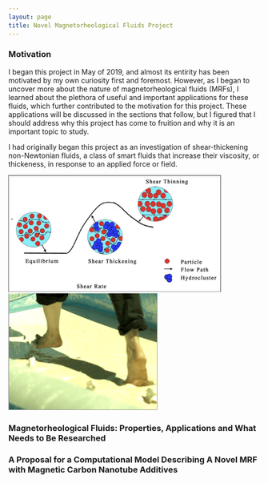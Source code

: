 ```yaml
---
layout: page
title: Novel Magnetorheological Fluids Project
--- 
```


### Motivation 

I began this project in May of 2019, and almost its entirity has been motivated by my own curiosity first and foremost. However, as I began to uncover more about the nature of magnetorheological fluids (MRFs), I learned about the plethora of useful and important applications for these fluids, which further contributed to the motivation for this project. These applications will be discussed in the sections that follow, but I figured that I should address why this project has come to fruition and why it is an important topic to study.

I had originally began this project as an investigation of shear-thickening non-Newtonian fluids, a class of smart fluids that increase their viscosity, or thickeness, in response to an applied force or field. 

![Test Image](/images/Schematic-of-shear-thickening-fluid.png) ![Test Image 2](/images/step.png)

### Magnetorheological Fluids: Properties, Applications and What Needs to Be Researched


### A Proposal for a Computational Model Describing A Novel MRF with Magnetic Carbon Nanotube Additives
